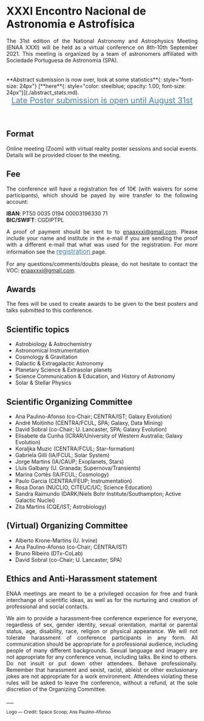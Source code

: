 # XXXI Encontro Nacional de Astronomia e Astrofísica

<div style="text-align: justify">
The 31st edition of the National Astronomy and Astrophysics Meeting (ENAA XXXI) will be held as a virtual conference on 8th-10th September 2021. This meeting
is organized by a team of astronomers affiliated with Sociedade Portuguesa de Astronomia (SPA).
</div>
<br>
<br>
**Abstract submission is now over, look at some statistics**{: style="font-size: 24px"} [**here**{: style="color: steelblue; opacity: 1.00; font-size: 24px"}](./abstract_stats.md).

<div style="text-align: center">
<a href="abstract_gform" style="color: steelblue; opacity: 1.00; font-size: 21px; text-decoration: underline"> Late Poster submission is open until August 31st </a>
</div>
<br>
<br>

## Format
<div style="text-align: justify">
Online meeting (Zoom) with virtual reality poster sessions and social events. Details will be provided closer to the meeting.
</div>

## Fee
<div style="text-align: justify">
The conference will have a registration fee of 10€ (with waivers for some participants), which should be payed by wire transfer to the following account:

**IBAN**: PT50 0035 0194 00003196330 71 <br>
**BIC/SWIFT**: CGDIPTPL

A proof of payment should be sent to to <a href=mailto:enaaxxxi@gmail.com>enaaxxxi@gmail.com</a>. Please include your name and institute in the e-mail if you are sending the proof with a different e-mail that what was used for the registration. For more information see the <a href=registration_gform style="color: steelblue; opacity: 1.00; font-size: larger; text-decoration: underline"> registration </a>page. 

For any questions/comments/doubts please, do not hesitate to contact the VOC: <a href=mailto:enaaxxxi@gmail.com>enaaxxxi@gmail.com</a>.
</div>

## Awards 
<div style="text-align: justify">
The fees will be used to create awards to be given to the best posters and talks submitted to this conference.
</div>

## Scientific topics
- Astrobiology & Astrochemistry
- Astronomical Instrumentation
- Cosmology & Gravitation
- Galactic & Extragalactic Astronomy
- Planetary Science & Extrasolar planets
- Science Communication & Education, and History of Astronomy
- Solar & Stellar Physics

## Scientific Organizing Committee
- Ana Paulino-Afonso (co-Chair; CENTRA/IST; Galaxy Evolution)
- André Moitinho (CENTRA/FCUL, SPA; Galaxy, Data Mining)
- David Sobral (co-Chair; U. Lancaster, SPA; Galaxy Evolution)
- Elisabete da Cunha (ICRAR/University of Western Australia; Galaxy Evolution)
- Koraljka Muzic  (CENTRA/FCUL; Star-formation)
- Gabriela Gilli (IA/FCUL; Solar System)
- Jorge Martins (IA/CAUP; Exoplanets, Stars)
- Lluis Galbany (U. Granada; Supernova/Transients)
- Marina Cortês (IA/FCUL; Cosmology)
- Paulo Garcia (CENTRA/FEUP; Instrumentation)
- Rosa Doran (NUCLIO, CITEUC/UC; Science Education)
- Sandra Raimundo (DARK/Niels Bohr Institute/Southampton; Active Galactic Nuclei)
- Zita Martins (CQE/IST; Astrobiology)

## (Virtual) Organizing Committee 
- Alberto Krone-Martins (U. Irvine)
- Ana Paulino-Afonso (co-Chair; CENTRA/IST)
- Bruno Ribeiro (DTx-CoLab)
- David Sobral (co-Chair; U. Lancaster, SPA)

## Ethics and Anti-Harassment statement
<div style="text-align: justify">
ENAA meetings are meant to be a privileged occasion for free and frank interchange of scientific ideas, as well as for the nurturing and creation of professional and social contacts. 

We aim to provide a harassment-free conference experience for everyone, regardless of sex, gender identity, sexual orientation, marital or parental status, age, disability, race, religion or physical appearance. We will not tolerate harassment of conference participants in any form. All communication should be appropriate for a professional audience, including people of many different backgrounds. Sexual language and imagery are not appropriate for any conference venue, including talks. Be kind to others. Do not insult or put down other attendees. Behave professionally. Remember that harassment and sexist, racist, ableist or other exclusionary jokes are not appropriate for a work environment. Attendees violating these rules will be asked to leave the conference, without a refund, at the sole discretion of the Organizing Committee.
</div>
___
 <p><small>Logo &mdash; Credit: Space Scoop; Ana Paulino-Afonso</small></p>